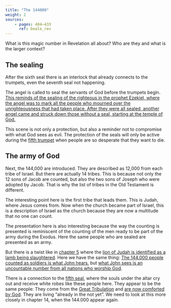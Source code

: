 ```yaml
---
title: "The 144000"
weight: 2
sources:
    - pages: 404–433
      ref: beale_rev
---
```


What is this magic number in Revelation all about? Who are they and what is the larger context?

## The sealing

<a name="9366"></a>
After the sixth seal there is an interlock that already connects to the trumpets, even the seventh seal not happening.

The angel is called to seal the servants of God before the trumpets begin. [This reminds of the sealing of the righteous in the prophet Ezekiel, where the angel was to mark all the people who mourned over the unrighteousness that had taken place. After they were all sealed, another angel came and struck down those without a seal, starting at the temple of God.](https://www.bibleserver.com/NIV/Ezekiel9)

This scene is not only a protection, but also a reminder not to compromise with what God sees as evil. The protection of the seals will only be active during the [fifth trumpet](../../../../content/trumpets/expl/the-trumpets-in-revelation) when people are so desperate that they want to die.

## The army of God

<a name="2cd4"></a>
Next, the 144,000 are introduced. They are described as 12,000 from each tribe of Israel. But there are actually 14 tribes. This is because not only the 12 sons of Jacob are counted, but also the two sons of Joseph who were adopted by Jacob. That is why the list of tribes in the Old Testament is different.

The interesting point here is the first tribe that leads them. This is Judah, where Jesus comes from. Now when the church became part of Israel, this is a description of Israel as the church because they are now a multitude that no one can count.

The presentation here is also interesting because the way the counting is presented is reminiscent of the counting of the men ready to be part of the army during the Exodus. Here the same people who are sealed are presented as an army.

But there is a twist like in [chapter 5](../../../../content/seals/expl/the-book-with-the-seven-seals) where the [lion of Judah is identified as a lamb being slaughtered](https://www.bibleserver.com/NIV/Revelation5%3A6). Here we have the same thing: [The 144.000 people counted as soldiers is what John hears](https://www.bibleserver.com/NIV/Revelation7%3A4), but [what John sees is an uncountable number from all nations who worship God](https://www.bibleserver.com/NIV/Revelation7%3A9).

There is a connection to the [fifth seal](https://www.bibleserver.com/NIV/Revelation6%3A9-11), where the souls under the altar cry out and receive white robes like these people here. They appear to be the same people: They come from the [Great Tribulation](../../../../content/army/expl/the-end-time-and-the-great-tribulation) and [are now comforted by God](https://www.bibleserver.com/NIV/Revelation7%3A15-17). They are living “already in the not yet”. We need to look at this more closely in chapter 14, when the 144.000 appear again.
